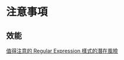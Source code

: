 # 注意事項

## 效能

[值得注意的 Regular Expression 樣式的潛在風險](https://dotblogs.com.tw/johnny/2010/09/08/17607?fbclid=IwAR3O9q4dA-_FJJfq8Y2sIOj6eyMHJYaei8c8QP6DWG9uA8CyGyFeFtblb9w)